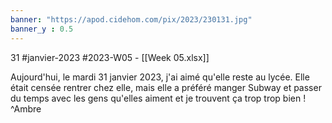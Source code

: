 ```yaml
---
banner: "https://apod.cidehom.com/pix/2023/230131.jpg"
banner_y : 0.5
---
```

31 #janvier-2023 #2023-W05 - [[Week 05.xlsx]]


Aujourd'hui, le mardi 31 janvier 2023, j'ai aimé qu'elle reste au lycée. Elle était censée rentrer chez elle, mais elle a préféré manger Subway et passer du temps avec les gens qu'elles aiment et je trouvent ça trop trop bien ! ^Ambre